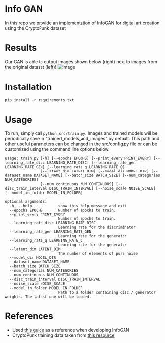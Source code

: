 # Info GAN
In this repo we provide an implementation of InfoGAN for digital art creation using the CryptoPunk dataset

# Results
Our GAN is able to output images shown below (right) next to images from the original dataset (left)!
![image](https://github.com/rk3165/sparse-image-representation-infogan/blob/trevor_develop/static/images/crypto_vs_ours.jpg)


# Installation
```pip install -r requirements.txt```

# Usage
To run, simply call ```python src/train.py```.
Images and trained models will be periodically save in "trained_models_and_images" by default. This path and other useful parameters can be changed in the src/config.py file or can be customized using the command line options below.
```
usage: train.py [-h] [--epochs EPOCHS] [--print_every PRINT_EVERY] [--learning_rate_disc LEARNING_RATE_DISC] [--learning_rate_gen LEARNING_RATE_GEN] [--learning_rate_q LEARNING_RATE_Q]
                [--latent_dim LATENT_DIM] [--model_dir MODEL_DIR] [--dataset_name DATASET_NAME] [--batch_size BATCH_SIZE] [--num_categories NUM_CATEGORIES]
                [--num_continuous NUM_CONTINUOUS] [--disc_train_interval DISC_TRAIN_INTERVAL] [--noise_scale NOISE_SCALE] [--model_in_folder MODEL_IN_FOLDER]

optional arguments:
  -h, --help            show this help message and exit
  --epochs EPOCHS       Number of epochs to train.
  --print_every PRINT_EVERY
                        Number of epochs to train.
  --learning_rate_disc LEARNING_RATE_DISC
                        Learning rate for the discriminator
  --learning_rate_gen LEARNING_RATE_GEN
                        Learning rate for the generator
  --learning_rate_q LEARNING_RATE_Q
                        Learning rate for the generator
  --latent_dim LATENT_DIM
                        The number of elements of pure noise
  --model_dir MODEL_DIR
  --dataset_name DATASET_NAME
  --batch_size BATCH_SIZE
  --num_categories NUM_CATEGORIES
  --num_continuous NUM_CONTINUOUS
  --disc_train_interval DISC_TRAIN_INTERVAL
  --noise_scale NOISE_SCALE
  --model_in_folder MODEL_IN_FOLDER
                        Path to a folder containing disc / generator weights. The latest one will be loaded.
```

# References
- Used [this guide](https://machinelearningmastery.com/how-to-develop-an-information-maximizing-generative-adversarial-network-infogan-in-keras/) as a reference when developing InfoGAN
- CryptoPunk training data taken from [this resource](https://github.com/larvalabs/cryptopunks/blob/master/punks.png)